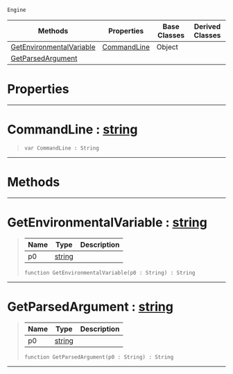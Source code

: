  `Engine`

|Methods|Properties|Base Classes|Derived Classes|
|---|---|---|---|
|[ GetEnvironmentalVariable](https://github.com/ZilchEngine/ZilchDocs/blob/master/code_reference/class_reference/environment.markdown#getenvironmentalvariable)|[ CommandLine](https://github.com/ZilchEngine/ZilchDocs/blob/master/code_reference/class_reference/environment.markdown#commandline-zilch-engine)|Object| |
|[ GetParsedArgument](https://github.com/ZilchEngine/ZilchDocs/blob/master/code_reference/class_reference/environment.markdown#getparsedargument-zilch-e)| | | |


 #  Properties


---  
 #  CommandLine : [string](https://github.com/ZilchEngine/ZilchDocs/blob/master/code_reference/nada_base_types/string.markdown)

> 
> ``` lang=cpp, name=Nada
> var CommandLine : String


---  
 #  Methods


---  
 #  GetEnvironmentalVariable : [string](https://github.com/ZilchEngine/ZilchDocs/blob/master/code_reference/nada_base_types/string.markdown)

> 
> |Name|Type|Description|
> |---|---|---|
> |p0|[string](https://github.com/ZilchEngine/ZilchDocs/blob/master/code_reference/nada_base_types/string.markdown)| |
> ``` lang=cpp, name=Nada
> function GetEnvironmentalVariable(p0 : String) : String
> ``` 


---  
 #  GetParsedArgument : [string](https://github.com/ZilchEngine/ZilchDocs/blob/master/code_reference/nada_base_types/string.markdown)

> 
> |Name|Type|Description|
> |---|---|---|
> |p0|[string](https://github.com/ZilchEngine/ZilchDocs/blob/master/code_reference/nada_base_types/string.markdown)| |
> ``` lang=cpp, name=Nada
> function GetParsedArgument(p0 : String) : String
> ``` 


---  
 

 
